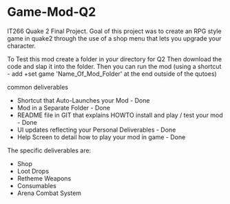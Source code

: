 # Game-Mod-Q2
IT266 Quake 2 Final Project.
Goal of this project was to create an RPG style game in quake2 through the use of a shop menu
that lets you upgrade your character. 

To Test this mod create a folder in your directory for Q2
Then download the code and slap it into the folder.
Then you can run the mod (using a shortcut - add +set game 'Name_Of_Mod_Folder' at the end outside of the qutoes) 

common deliverables
- Shortcut that Auto-Launches your Mod - Done
- Mod in a Separate Folder - Done
- README file in GIT that explains HOWTO install and play / test your mod - Done
- UI updates reflecting your Personal Deliverables - Done
- Help Screen to detail how to play your mod in game - Done


The specific deliverables are: 
- Shop
- Loot Drops
- Retheme Weapons
- Consumables
- Arena Combat System
